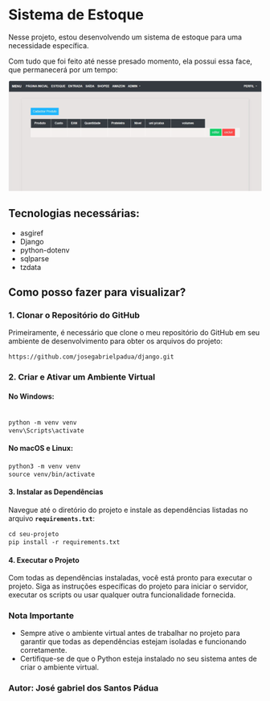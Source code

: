 # Sistema de Estoque

Nesse projeto, estou desenvolvendo um sistema de estoque para uma necessidade específica. 

Com tudo que foi feito até nesse presado momento, ela possui essa face, que permanecerá por um tempo:

![Página de Estoque.](documentação\\pagina_estoque.jpg)

## Tecnologias necessárias: 

* asgiref
* Django
* python-dotenv
* sqlparse
* tzdata

## Como posso fazer para visualizar? 

### 1. Clonar o Repositório do GitHub

Primeiramente, é necessário que clone o meu repositório do GitHub em seu ambiente de desenvolvimento para obter os arquivos do projeto:

```
https://github.com/josegabrielpadua/django.git
```


### 2. Criar e Ativar um Ambiente Virtual

#### No Windows:
```

python -m venv venv
venv\Scripts\activate
```

#### No macOS e Linux:

```
python3 -m venv venv
source venv/bin/activate
```

#### 3. Instalar as Dependências

Navegue até o diretório do projeto e instale as dependências listadas no arquivo **`requirements.txt`**:

```
cd seu-projeto
pip install -r requirements.txt
```

#### 4. Executar o Projeto

Com todas as dependências instaladas, você está pronto para executar o projeto. Siga as instruções específicas do projeto para iniciar o servidor, executar os scripts ou usar qualquer outra funcionalidade fornecida.

### Nota Importante

- Sempre ative o ambiente virtual antes de trabalhar no projeto para garantir que todas as dependências estejam isoladas e funcionando corretamente.
- Certifique-se de que o Python esteja instalado no seu sistema antes de criar o ambiente virtual.

### Autor: José gabriel dos Santos Pádua 
